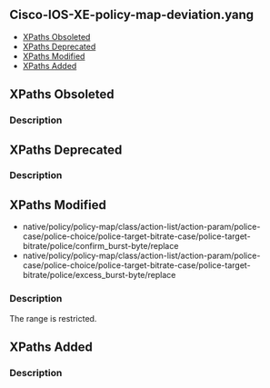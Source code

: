 ## Cisco-IOS-XE-policy-map-deviation.yang


- [XPaths Obsoleted](#xpaths-obsoleted)
- [XPaths Deprecated](#xpaths-deprecated)
- [XPaths Modified](#xpaths-modified)
- [XPaths Added](#xpaths-added)

## XPaths Obsoleted

### Description

## XPaths Deprecated

### Description

## XPaths Modified

- native/policy/policy-map/class/action-list/action-param/police-case/police-choice/police-target-bitrate-case/police-target-bitrate/police/confirm_burst-byte/replace
- native/policy/policy-map/class/action-list/action-param/police-case/police-choice/police-target-bitrate-case/police-target-bitrate/police/excess_burst-byte/replace

### Description

The range is restricted.

## XPaths Added

### Description
